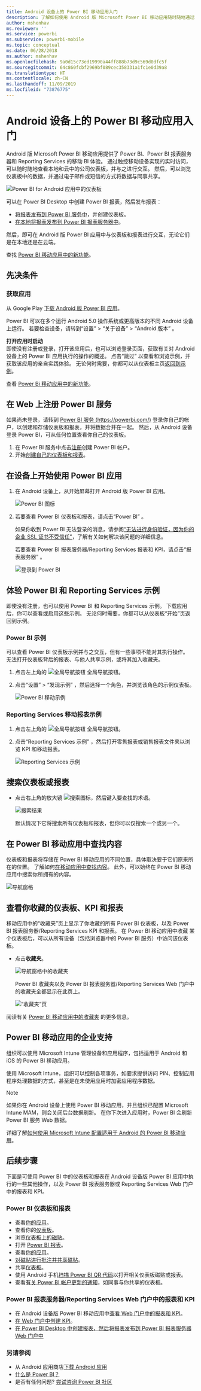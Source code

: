 ```yaml
---
title: Android 设备上的 Power BI 移动应用入门
description: 了解如何使用 Android 版 Microsoft Power BI 移动应用随时随地通过移动设备访问本地和云中的业务信息。
author: mshenhav
ms.reviewer: ''
ms.service: powerbi
ms.subservice: powerbi-mobile
ms.topic: conceptual
ms.date: 06/28/2018
ms.author: mshenhav
ms.openlocfilehash: 9a0d15c73ed19990a44ff888b73d9c569d0dfc5f
ms.sourcegitcommit: 64c860fcbf2969bf089cec358331a1fc1e0d39a8
ms.translationtype: HT
ms.contentlocale: zh-CN
ms.lasthandoff: 11/09/2019
ms.locfileid: "73876775"
---
```

# <a name="get-started-with-the-power-bi-mobile-app-on-android-devices"></a>Android 设备上的 Power BI 移动应用入门
Android 版 Microsoft Power BI 移动应用提供了 Power BI、Power BI 报表服务器和 Reporting Services 的移动 BI 体验。 通过触控移动设备实现的实时访问，可以随时随地查看本地和云中的公司仪表板，并与之进行交互。 然后，可以浏览仪表板中的数据，并通过电子邮件或短信的方式将数据与同事共享。 

![Power BI for Android 应用中的仪表板](./media/mobile-android-app-get-started/power-bi-android-dashboard-optimized-090117.png)

可以在 Power BI Desktop 中创建 Power BI 报表，然后发布报表：

* [将报表发布到 Power BI 服务中](../../fundamentals/power-bi-overview.md)，并创建仪表板。
* [在本地将报表发布到 Power BI 报表服务器中](../../report-server/quickstart-create-powerbi-report.md)。

然后，即可在 Android 版 Power BI 应用中与仪表板和报表进行交互，无论它们是在本地还是在云端。

查找 [Power BI 移动应用中的新功能](../../mobile-whats-new-in-the-mobile-apps.md)。

## <a name="prerequisites"></a>先决条件

### <a name="get-the-app"></a>获取应用

从 Google Play [下载 Android 版 Power BI 应用](https://go.microsoft.com/fwlink/?LinkID=544867)。
  
Power BI 可以在多个运行 Android 5.0 操作系统或更高版本的不同 Android 设备上运行。 若要检查设备，请转到“设置”   > “关于设备”   > “Android 版本”  。 

**打开应用时启动**    
即使没有注册或登录，打开该应用后，也可以浏览登录页面，获取有关对 Android 设备上的 Power BI 应用执行的操作的概述。 点击“跳过”  以查看和浏览示例，并获取该应用的亲自实践体验。 无论何时需要，你都可以从仪表板主页[返回到示例](mobile-android-app-get-started.md#try-the-power-bi-and-reporting-services-samples)。

查看 [Power Bi 移动应用中的新功能](../../mobile-whats-new-in-the-mobile-apps.md)。

## <a name="sign-up-for-the-power-bi-service-on-the-web"></a>在 Web 上注册 Power BI 服务
如果尚未登录，请转到 [Power BI 服务 (https://powerbi.com/)](https://powerbi.com/) 登录你自己的帐户，以创建和存储仪表板和报表，并将数据合并在一起。 然后，从 Android 设备登录 Power BI，可从任何位置查看你自己的仪表板。

1. 在 Power BI 服务中点击[注册](https://go.microsoft.com/fwlink/?LinkID=513879)创建 Power BI 帐户。
2. 开始[创建自己的仪表板和报表](../../service-get-started.md)。

## <a name="get-started-with-the-power-bi-app-on-your-device"></a>在设备上开始使用 Power BI 应用
1. 在 Android 设备上，从开始屏幕打开 Android 版 Power BI 应用。
   
   ![Power BI 图标](./media/mobile-android-app-get-started/power-bi-logo-android.png)
2. 若要查看 Power BI 仪表板和报表，请点击“Power BI”  。  
   
   如果你收到 Power BI 无法登录的消息，请参阅[“无法进行身份验证，因为你的企业 SSL 证书不受信任”](mobile-android-app-error-corporate-ssl-account-is-untrusted.md)，了解有关如何解决该问题的详细信息。

   若要查看 Power BI 报表服务器/Reporting Services 报表和 KPI，请点击“报表服务器”  。
   
   ![登录到 Power BI](./media/mobile-android-app-get-started/power-bi-connect-to-login.png)

## <a name="try-the-power-bi-and-reporting-services-samples"></a>体验 Power BI 和 Reporting Services 示例
即使没有注册，也可以使用 Power BI 和 Reporting Services 示例。 下载应用后，你可以查看或启用这些示例。 无论何时需要，你都可以从仪表板“开始”页返回到示例。

### <a name="power-bi-samples"></a>Power BI 示例
可以查看 Power BI 仪表板示例并与之交互，但有一些事项不能对其执行操作。 无法打开仪表板背后的报表、与他人共享示例，或将其加入收藏夹。

1. 点击左上角的 ![全局导航按钮](././media/mobile-android-app-get-started/power-bi-android-options-icon.png) 全局导航按钮。
2. 点击“设置”   > “发现示例”  ，然后选择一个角色，并浏览该角色的示例仪表板。  
   
   ![Power BI 移动示例](./media/mobile-android-app-get-started/power-bi-android-power-bi-samples.png)

### <a name="reporting-services-mobile-report-samples"></a>Reporting Services 移动报表示例
1. 点击左上角的 ![全局导航按钮](././media/mobile-android-app-get-started/power-bi-android-options-icon.png) 全局导航按钮。
2. 点击“Reporting Services 示例”  ，然后打开零售报表或销售报表文件夹以浏览 KPI 和移动报表。
   
   ![Reporting Services 示例](./media/mobile-android-app-get-started/power-bi-android-reporting-services-samples.png)

## <a name="search-for-a-dashboard-or-report"></a>搜索仪表板或报表
* 点击右上角的放大镜 ![搜索图标](./media/mobile-android-app-get-started/power-bi-ipad-search-icon.png)，然后键入要查找的术语。
  
    ![搜索结果](./media/mobile-android-app-get-started/power-bi-android-tablet-search.png)
  
    默认情况下它将搜索所有仪表板和报表，但你可以仅搜索一个或另一个。

## <a name="find-your-content-in-the-power-bi-mobile-apps"></a>在 Power BI 移动应用中查找内容
仪表板和报表将存储在 Power BI 移动应用的不同位置，具体取决要于它们原来所在的位置。 了解如何[在移动应用中查找内容](../../mobile-apps-quickstart-view-dashboard-report.md)。 此外，可以始终在 Power BI 移动应用中搜索你所拥有的内容。 

![导航窗格](./media/mobile-android-app-get-started/power-bi-mobile-new-nav-no-numbers.png)

## <a name="view-your-favorite-dashboards-kpis-and-reports"></a>查看你收藏的仪表板、KPI 和报表
移动应用中的“收藏夹”页上显示了你收藏的所有 Power BI 仪表板，以及 Power BI 报表服务器/Reporting Services KPI 和报表。 在 Power BI 移动应用中收藏  某个仪表板后，可以从所有设备（包括浏览器中的 Power BI 服务）中访问该仪表板。 

* 点击**收藏夹**。
  
   ![导航窗格中的收藏夹](./media/mobile-android-app-get-started/power-bi-android-favorite-left-nav.png)
  
   Power BI 收藏夹以及 Power BI 报表服务器/Reporting Services Web 门户中的收藏夹全都显示在此页上。
  
   ![“收藏夹”页](./media/mobile-android-app-get-started/power-bi-android-favorites-callouts.png)

阅读有关 [Power BI 移动应用中的收藏夹](mobile-apps-favorites.md) 的更多信息。

## <a name="enterprise-support-for-the-power-bi-mobile-apps"></a>Power BI 移动应用的企业支持
组织可以使用 Microsoft Intune 管理设备和应用程序，包括适用于 Android 和 iOS 的 Power BI 移动应用。

使用 Microsoft Intune，组织可以控制各项事务，如要求提供访问 PIN、控制应用程序处理数据的方式，甚至是在未使用应用时加密应用程序数据。

> [!NOTE]
> 如果你在 Android 设备上使用 Power BI 移动应用，并且组织已配置 Microsoft Intune MAM，则会关闭后台数据刷新。 在你下次进入应用时，Power BI 会刷新 Power BI 服务 Web 数据。
> 
> 

详细了解[如何使用 Microsoft Intune 配置适用于 Android 的 Power BI 移动应用](../../service-admin-mobile-intune.md)。 

## <a name="next-steps"></a>后续步骤
下面是可使用 Power BI 中的仪表板和报表在 Android 设备版 Power BI 应用中执行的一些其他操作，以及 Power BI 报表服务器或 Reporting Services Web 门户中的报表和 KPI。

### <a name="power-bi-dashboards-and-reports"></a>Power BI 仪表板和报表
* 查看[你的应用](../../service-create-distribute-apps.md)。
* 查看你的[仪表板](../../mobile-apps-view-dashboard.md)。
* 浏览[仪表板上的磁贴](../../mobile-tiles-in-the-mobile-apps.md)。
* 打开 [Power BI 报表](../../mobile-reports-in-the-mobile-apps.md)。
* 查看[你的应用](../../service-create-distribute-apps.md)。
* [对磁贴进行批注并共享磁贴](mobile-annotate-and-share-a-tile-from-the-mobile-apps.md)。
* 共享[仪表板](../../mobile-share-dashboard-from-the-mobile-apps.md)。
* 使用 Android 手机[扫描 Power BI QR 代码](../../mobile-apps-qr-code.md)以打开相关仪表板磁贴或报表。 
* 查看[有关 Power BI 帐户更新的通知](../../mobile-apps-notification-center.md)，如同事与你共享的仪表板。

### <a name="reports-and-kpis-on-the-power-bi-report-server-and-reporting-services-web-portals"></a>Power BI 报表服务器/Reporting Services Web 门户中的报表和 KPI
* 在 Android 设备版 Power BI 移动应用中[查看 Web 门户中的报表和 KPI](mobile-app-ssrs-kpis-mobile-on-premises-reports.md)。
* [在 Web 门户中创建 KPI](https://docs.microsoft.com/sql/reporting-services/working-with-kpis-in-reporting-services)。
* [在 Power BI Desktop 中创建报表，然后将报表发布到 Power BI 报表服务器 Web 门户中](../../report-server/quickstart-create-powerbi-report.md)

### <a name="see-also"></a>另请参阅
* 从 Android 应用商店[下载 Android 应用](https://go.microsoft.com/fwlink/?LinkID=544867)
* [什么是 Power BI？](../../fundamentals/power-bi-overview.md)
* 是否有任何问题? [尝试咨询 Power BI 社区](https://community.powerbi.com/)


